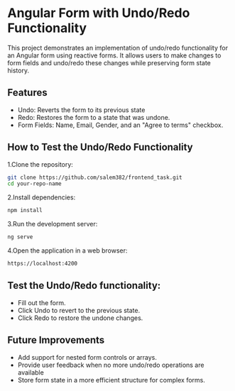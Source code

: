 # Angular Form with Undo/Redo Functionality

This project demonstrates an implementation of undo/redo functionality for an Angular form using reactive forms. It allows users to make changes to form fields and undo/redo these changes while preserving form state history.

## Features
- Undo: Reverts the form to its previous state
- Redo: Restores the form to a state that was undone.
- Form Fields: Name, Email, Gender, and an "Agree to terms" checkbox.

## How to Test the Undo/Redo Functionality
1.Clone the repository:
  ```bash
 git clone https://github.com/salem382/frontend_task.git
 cd your-repo-name
 ```
2.Install dependencies:
```bash
npm install
```

3.Run the development server:
```bash
ng serve
```
4.Open the application in a web browser:
```bash
https://localhost:4200
```
## Test the Undo/Redo functionality:
- Fill out the form.
- Click Undo to revert to the previous state.
- Click Redo to restore the undone changes.
## Future Improvements
- Add support for nested form controls or arrays.
- Provide user feedback when no more undo/redo operations are available
- Store form state in a more efficient structure for complex forms.

